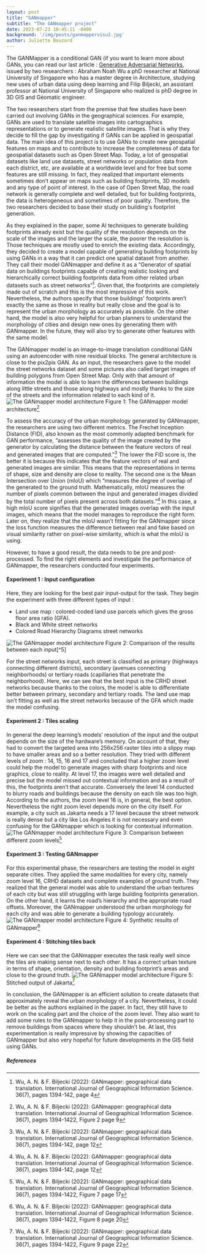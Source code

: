 ```yaml
---
layout: post
title: "GANmapper"
subtitle: "The GANmapper project"
date: 2023-07-23 10:45:11 -0400
background: '/img/posts/ganmappervisu2.jpg'
author: Juliette Bouzard
---
```


The GANMapper is a conditional GAN (if you want to learn more about GANs, you can read our last article : [Generative Adversarial Networks](https://jp-hecht.github.io/GANmapper-Project/2023/03/03/generativeadversarialnetworks.html), issued by two researchers : Abraham Noah Wu a phD researcher at National University of Singapore who has a master degree in Architecture, studying new uses of urban data using deep learning and Filip Biljecki, an assistant professor at National University of Singapore who realized is phD degree in 3D GIS and Géomatic engineer.

The two researchers start from the premise that few studies have been carried out involving GANs in the geographical sciences. For example, GANs are used to translate satellite images into cartographics representations or to generate realistic satellite images. That is why they decide to fill the gap by investigating if GANs can be applied in geospatial data. The main idea of this project is to use GANs to create new geospatial features on maps and to contribute to increase the completeness of data for geospatial datasets such as Open Street Map. Today, a lot of geospatial datasets like land use datasets, street networks or population data from each district, etc, are available at a worldwide level and for free but some features are still missing. In fact, they realized that important elements sometimes don’t appear on maps such as building footprints, 3D models and any type of point of interest. In the case of Open Street Map, the road network is generally complete and well detailed, but for building footprints, the data is heterogeneous and sometimes of poor quality. Therefore, the two researchers decided to base their study on building's footprint generation.

As they explained in the paper, some AI techniques to generate building footprints already exist but the quality of the resolution depends on the scale of the images and the larger the scale, the poorer the resolution is. Those techniques are mostly used to enrich the existing data. Accordingly, they decided to create a model capable of generating building footprints by using GANs in a way that it can predict one spatial dataset from another. They call their model GANmapper and define it as a “Generator of spatial data on buildings footprints capable of creating realistic looking and hierarchically correct building footprints data from other related urban datasets such as street networks”[^1]. Given that, the footprints are completely made out of scratch and this is the most impressive of this work. Nevertheless, the authors specify that those buildings' footprints aren’t exactly the same as those in reality but really close and the goal is to represent the urban morphology as accurately as possible. On the other hand, the model is also very helpful for urban planners to understand the morphology of cities and design new ones by generating them with GANmapper. In the future, they will also try to generate other features with the same model.

The GANmapper model is an image-to-image translation conditional GAN using an autoencoder with nine residual blocks. The general architecture is close to the pix2pix GAN. As an input, the researchers gave to the model the street networks dataset and some pictures also called target images of building polygons from Open Street Map. Only with that amount of information the model is able to learn the differences between buildings along little streets and those along highways and mostly thanks to the size of the streets and the information related to each kind of it. 
<img class='img-fluid' src='/GANmapper-Project/img/posts/ganmappervisu5.1.png' alt='The GANmapper model architecture'>
<span class='caption text-muted'>Figure 1: The GANmapper model architecture[^2]</span>

To assess the accuracy of the urban morphology generated by GANmapper, the researchers are using two different metrics. The Frechet Inception Distance (FID), also known as the most commonly adapted benchmark for GAN performance, “assesses the quality of the image created by the generator by calculating the distance between the feature vectors of real and generated images that are computed.”[^3] The lower the FID score is, the better it is because this indicates that the feature vectors of real and generated images are similar. This means that the representations in terms of shape, size and density are close to reality.
The second one is the Mean Intersection over Union (mIoU) which “measures the degree of overlap of the generated to the ground truth. Mathematically, mIoU measures the number of pixels common between the input and generated images divided by the total number of pixels present across both datasets.”[^4] In this case, a high mIoU score signifies that the generated images overlap with the input images, which means that the model manages to reproduce the right form. Later on, they realize that the mIoU wasn’t fitting for the GANmapper since the loss function measures the difference between real and fake based on visual similarity rather on pixel-wise similarity, which is what the mIoU is using.

However, to have a good result, the data needs to be pre and post-processed. To find the right elements and investigate the performance of GANmapper, the researchers conducted four experiments.

#### Experiment 1 : Input configuration 
Here, they are looking for the best pair input-output for the task. They begin the experiment with three different types of input : 
* Land use map : colored-coded land use parcels which gives the gross floor area ratio (GFA). 
* Black and White street networks
* Colored Road Hierarchy Diagrams street networks
<img class='img-fluid' src='/GANmapper-Project/img/posts/ganmappervisu6.png' alt='The GANmapper model architecture'>
<span class='caption text-muted'>Figure 2: Comparison of the results between each input[^5]</span>

For the street networks input, each street is classified as primary (highways connecting different districts), secondary (avenues connecting neighborhoods) or tertiary roads (capillaries that penetrate the neighborhood). Here, we can see that the best input is the CRHD street networks because thanks to the colors, the model is able to differentiate better between primary, secondary and tertiary roads. The land use map isn’t fitting as well as the street networks because of the GFA which made the model confusing.

#### Experiment 2 : Tiles scaling
In general the deep learning’s models’ resolution of the input and the output depends on the size of the hardware’s memory. On account of that, they had to convert the targeted area into 256x256 raster tiles into a slippy map to have smaller areas and so a better resolution. They tried with different levels of zoom : 14, 15, 16 and 17 and concluded that a higher zoom level could help the model to generate images with sharp footprints and nice graphics, close to reality. At level 17, the images were well detailed and precise but the model missed out contextual information and as a result of this, the footprints aren’t that accurate. Conversely the level 14 conducted to blurry roads and buildings because the density on each tile was too high. According to the authors, the zoom level 16 is, in general, the best option. Nevertheless the right zoom level depends more on the city itself. For example, a city such as Jakarta needs a 17 level because the street network is really dense but a city like Los Angeles it is not necessary and even confusing for the GANmapper which is looking for contextual information.
<img class='img-fluid' src='/GANmapper-Project/img/posts/ganmappervisu7.png' alt='The GANmapper model architecture'>
<span class='caption text-muted'>Figure 3: Comparison between different zoom levels[^6]</span>

#### Experiment 3 : Testing GANmapper
For this experimental phase, the researchers are testing the model in eight separate cities. They applied the same modalities for every city, namely zoom level 16, CRHD datasets and complete examples of ground truth. They realized that the general model was able to understand the urban textures of each city but was still struggling with large building footprints generation. On the other hand, it learns the road’s hierarchy and the appropriate road offsets. Moreover, the GANmapper understood the urban morphology for each city and was able to generate a building typology accurately.
<img class='img-fluid' src='/GANmapper-Project/img/posts/ganmappervisu8.png' alt='The GANmapper model architecture'>
<span class='caption text-muted'>Figure 4: Synthetic results of GANmapper[^7]</span>

#### Experiment 4 : Stitching tiles back
Here we can see that the GANmapper executes the task really well since the tiles are making sense next to each other. It has a correct urban texture in terms of shape, orientation, density and building footprint’s areas and close to the ground truth.
<img class='img-fluid' src='/GANmapper-Project/img/posts/ganmappervisu10.png' alt='The GANmapper model architecture'>
<span class='caption text-muted'>Figure 5: Stitched output of Jakarta[^8]</span>


In conclusion, the GANmapper is an efficient solution to create datasets that approximately reveal the urban morphology of a city. Nevertheless, it could be better as the authors explained in the paper. In fact, they still have to work on the scaling part and the choice of the zoom level. They also want to add some rules to the GANmapper to help it in the post-processing part to remove buildings from spaces where they shouldn’t be. At last, this experimentation is really impressive by showing the capacities of GANmapper but also very hopeful for future developments in the GIS field using GANs.


##### References 
[^1]: Wu, A. N. & F. Biljecki (2022): GANmapper: geographical data translation. International Journal of Geographical Information Science. 36(7), pages 1394-142, page 4
[^2]: Wu, A. N. & F. Biljecki (2022): GANmapper: geographical data translation. International Journal of Geographical Information Science. 36(7), pages 1394-1422, Figure 2 page 9
[^3]: Wu, A. N. & F. Biljecki (2022): GANmapper: geographical data translation. International Journal of Geographical Information Science. 36(7), pages 1394-142, page 12
[^4]: Wu, A. N. & F. Biljecki (2022): GANmapper: geographical data translation. International Journal of Geographical Information Science. 36(7), pages 1394-142, page 12
[^5]: Wu, A. N. & F. Biljecki (2022): GANmapper: geographical data translation. International Journal of Geographical Information Science. 36(7), pages 1394-1422, Figure 5 page 14
[^6]: Wu, A. N. & F. Biljecki (2022): GANmapper: geographical data translation. International Journal of Geographical Information Science. 36(7), pages 1394-1422, Figure 7 page 17
[^7]: Wu, A. N. & F. Biljecki (2022): GANmapper: geographical data translation. International Journal of Geographical Information Science. 36(7), pages 1394-1422, Figure 8 page 20
[^8]: Wu, A. N. & F. Biljecki (2022): GANmapper: geographical data translation. International Journal of Geographical Information Science. 36(7), pages 1394-1422, Figure 9 page 22
